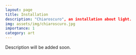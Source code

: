 ```yaml
---
layout: page
title: Installation
description: "Chiaroscuro", an installation about light.
img: assets/img/chiaroscuro.jpg
importance: 1
category: art
---
```


Description will be added soon.